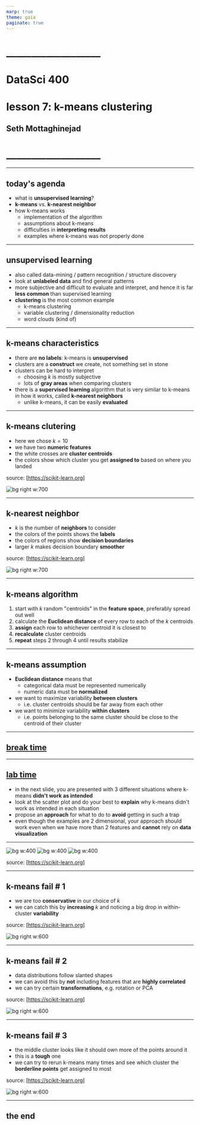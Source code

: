 ```yaml
---
marp: true
theme: gaia
paginate: true
---
```


<!-- #4C2E84 -->
<!-- ![bg right w:600](images/uw_pce_logo.jpg) -->

<!-- _backgroundColor: #0473cf; -->
<!-- _color: white -->

# ___________________
# DataSci 400
# lesson 7: k-means clustering
## Seth Mottaghinejad
# ___________________

[DataSci 420]: https://www.pce.uw.edu/certificates/data-science
[break time]: https://www.google.com/search?q=online+timer
[lab time]: https://www.google.com/search?q=online+timer

----------------------------------------------------------------

## today's agenda

- what is **unsupervised learning**?
- **k-means** vs. **k-nearest neighbor**
- how k-means works
  - implementation of the algorithm
  - assumptions about k-means
  - difficulties in **interpreting results**
  - examples where k-means was not properly done

----------------------------------------------------------------

## unsupervised learning

- also called data-mining / pattern recognition / structure discovery
- look at **unlabeled data** and find general patterns
- more subjective and difficult to evaluate and interpret, and hence it is far **less common** than supervised learning
- **clustering** is the most common example
  - k-means clustering
  - variable clustering / dimensionality reduction
  - word clouds (kind of)

----------------------------------------------------------------

## k-means characteristics

- there are **no labels**: k-means is **unsupervised**
- clusters are a **construct** we create, not something set in stone
- clusters can be hard to interpret
  - choosing $k$ is mostly subjective
  - lots of **gray areas** when comparing clusters
- there is a **supervised learning** algorithm that is very similar to k-means in how it works, called **k-nearest neighbors**
  - unlike k-means, it can be easily **evaluated**

----------------------------------------------------------------

## k-means clutering

- here we chose $k = 10$
- we have two **numeric features**
- the white crosses are **cluster centroids**
- the colors show which cluster you get **assigned to** based on where you landed

source: [https://scikit-learn.org]

![bg right w:700](images/k-means-clustering.jpg)

[https://scikit-learn.org]: https://scikit-learn.org/stable/auto_examples/cluster/plot_kmeans_digits.html#sphx-glr-auto-examples-cluster-plot-kmeans-digits-py

----------------------------------------------------------------

## k-nearest neighbor

- $k$ is the number of **neighbors** to consider
- the colors of the points shows the **labels**
- the colors of regions show **decision boundaries**
- larger $k$ makes decision boundary **smoother**

source: [https://scikit-learn.org]

![bg right w:700](images/k-nearest-neighbor.jpg)

[https://scikit-learn.org]: https://scikit-learn.org/stable/auto_examples/neighbors/plot_classification.html?highlight=nearest%20neighbor

----------------------------------------------------------------

## k-means algorithm

1. start with $k$ random "centroids" in the **feature space**, preferably spread out well
1. calculate the **Euclidean distance** of every row to each of the $k$ centroids
1. **assign** each row to whichever centroid it is closest to
1. **recalculate** cluster centroids
1. **repeat** steps 2 through 4 until results stabilize

----------------------------------------------------------------

## k-means assumption

- **Euclidean distance** means that
  - categorical data must be represented numerically
  - numeric data must be **normalized**
- we want to maximize variability **between clusters**
  - i.e. cluster centroids should be far away from each other
- we want to minimize variability **within clusters**
  - i.e. points belonging to the same cluster should be close to the centroid of their cluster

----------------------------------------------------------------

<!-- _class: lead -->
## [break time]

----------------------------------------------------------------

## [lab time]

- in the next slide, you are presented with 3 different situations where k-means **didn't work as intended**
- look at the scatter plot and do your best to **explain** why k-means didn't work as intended in each situation
- propose an **approach** for what to do to **avoid** getting in such a trap
- even though the examples are 2 dimensional, your approach should work even when we have more than 2 features and **cannot** rely on **data visualization**

----------------------------------------------------------------

<!-- _backgroundColor: white; -->

![bg w:400](images/k-means-noncircular-shapes.jpg)
![bg w:400](images/k-means-incorrect-k.jpg)
![bg w:400](images/k-means-unequal-variance.jpg)

source: [https://scikit-learn.org]

[https://scikit-learn.org]: https://scikit-learn.org/stable/auto_examples/cluster/plot_kmeans_assumptions.html#sphx-glr-auto-examples-cluster-plot-kmeans-assumptions-py

----------------------------------------------------------------

## k-means fail # 1

- we are too **conservative** in our choice of $k$
- we can catch this by **increasing** $k$ and noticing a big drop in within-cluster **variability**

source: [https://scikit-learn.org]

![bg right w:600](images/k-means-incorrect-k.jpg)

[https://scikit-learn.org]: https://scikit-learn.org/stable/auto_examples/cluster/plot_kmeans_assumptions.html#sphx-glr-auto-examples-cluster-plot-kmeans-assumptions-py

----------------------------------------------------------------

## k-means fail # 2

- data distributions follow slanted shapes
- we can avoid this by **not** including features that are **highly correlated**
- we can try certain **transformations**, e.g. rotation or PCA

source: [https://scikit-learn.org]

![bg right w:600](images/k-means-noncircular-shapes.jpg)

[https://scikit-learn.org]: https://scikit-learn.org/stable/auto_examples/cluster/plot_kmeans_assumptions.html#sphx-glr-auto-examples-cluster-plot-kmeans-assumptions-py

----------------------------------------------------------------

## k-means fail # 3

- the middle cluster looks like it should own more of the points around it
- this is a **tough** one
- we can try to rerun k-means many times and see which cluster the **borderline points** get assigned to most

source: [https://scikit-learn.org]

![bg right w:600](images/k-means-unequal-variance.jpg)

[https://scikit-learn.org]: https://scikit-learn.org/stable/auto_examples/cluster/plot_kmeans_assumptions.html#sphx-glr-auto-examples-cluster-plot-kmeans-assumptions-py

----------------------------------------------------------------

<!-- _class: lead -->
## the end
